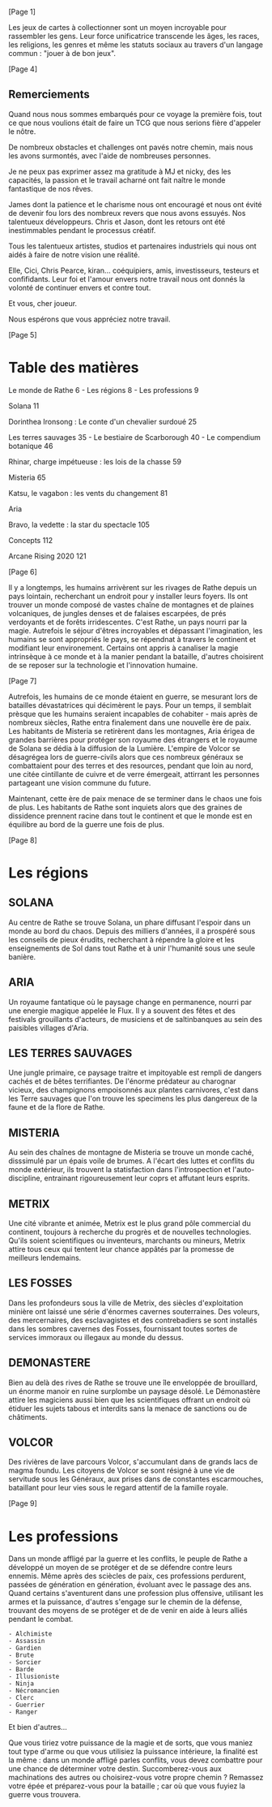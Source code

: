 [Page 1]

Les jeux de cartes à collectionner sont un moyen incroyable pour rassembler les gens. Leur force unificatrice transcende les âges, les races, les religions, les genres et même les statuts sociaux au travers d'un langage commun : "jouer à de bon jeux".

[Page 4]

## Remerciements

Quand nous nous sommes embarqués pour ce voyage la première fois, tout ce que nous voulions était de faire un TCG que nous serions fière d'appeler le nôtre.

De nombreux obstacles et challenges ont pavés notre chemin, mais nous les avons surmontés, avec l'aide de nombreuses personnes.

Je ne peux pas exprimer assez ma gratitude à MJ et nicky, des les capacités, la passion et le travail acharné ont fait naître le monde fantastique de nos rêves.

James dont la patience et le charisme nous ont encouragé et nous ont évité de devenir fou lors des nombreux revers que nous avons essuyés. Nos talentueux développeurs. Chris et Jason, dont les retours ont été inestimmables pendant le processus créatif.

Tous les talentueux artistes, studios et partenaires industriels qui nous ont aidés à faire de notre vision une réalité.

Elle, Cici, Chris Pearce, kiran... coéquipiers, amis, investisseurs, testeurs et confifidants. Leur foi et l'amour envers notre travail nous ont donnés la volonté de continuer envers et contre tout.

Et vous, cher joueur.

Nous espérons que vous appréciez notre travail.

[Page 5]

# Table des matières

Le monde de Rathe                                     6
    - Les régions                                     8
    - Les professions                                 9

Solana                                               11

Dorinthea Ironsong : Le conte d'un chevalier surdoué 25

Les terres sauvages                                  35
    - Le bestiaire de Scarborough                    40
    - Le compendium botanique                        46

Rhinar, charge impétueuse : les lois de la chasse    59

Misteria                                             65

Katsu, le vagabon : les vents du changement          81

Aria

Bravo, la vedette : la star du spectacle            105

Concepts                                            112

Arcane Rising 2020                                  121

[Page 6]

Il y a longtemps, les humains arrivèrent sur les rivages de Rathe
depuis un pays lointain, recherchant un endroit pour y installer leurs
foyers. Ils ont trouver un monde composé de vastes chaîne de montagnes
et de plaines volcaniques, de jungles denses et de falaises escarpées,
de prés verdoyants et de forêts irridescentes. C'est Rathe, un pays
nourri par la magie. Autrefois le séjour d'êtres incroyables et
dépassant l'imagination, les humains se sont appropriés le pays, se
répendnat à travers le continent et modifiant leur
environement. Certains ont appris à canaliser la magie intrinsèque à
ce monde et à la manier pendant la bataille, d'autres choisirent de se
reposer sur la technologie et l'innovation humaine.

[Page 7]

Autrefois, les humains de ce monde étaient en guerre, se mesurant lors de
batailles dévastatrices qui décimèrent le pays. Pour un temps, il
semblait prèsque que les humains seraient incapables de cohabiter - mais
après de nombreux siècles, Rathe entra finalement dans une nouvelle
ère de paix. Les habitants de Misteria se retirèrent dans les
montagnes, Aria érigea de grandes barrières pour protéger son royaume
des étrangers et le royaume de Solana se dédia à la diffusion de la
Lumière. L'empire de Volcor se désagrégea lors de guerre-civils alors
que ces nombreux généraux se combattaient pour des terres et des
resources, pendant que loin au nord, une citée cintillante de cuivre
et de verre émergeait, attirrant les personnes partageant une vision
commune du future.

Maintenant, cette ère de paix menace de se terminer dans le chaos une
fois de plus. Les habitants de Rathe sont inquiets alors que des
graines de dissidence prennent racine dans tout le continent et que le
monde est en équilibre au bord de la guerre une fois de plus.

[Page 8]

# Les régions

## SOLANA

Au centre de Rathe se trouve Solana, un phare diffusant l'espoir dans
un monde au bord du chaos. Depuis des milliers d'années, il a prospéré
sous les conseils de pieux érudits, recherchant à répendre la gloire
et les enseignements de Sol dans tout Rathe et à unir l'humanité sous
une seule banière.

## ARIA

Un royaume fantatique où le paysage change en permanence, nourri par
une energie magique appelée le Flux. Il y a souvent des fêtes et des
festivals grouillants d'acteurs, de musiciens et de saltinbanques au
sein des paisibles villages d'Aria.

## LES TERRES SAUVAGES

Une jungle primaire, ce paysage traitre et impitoyable est rempli de
dangers cachés et de bêtes terrifiantes. De l'énorme prédateur au
charognar vicieux, des champignons empoisonnés aux plantes carnivores,
c'est dans les Terre sauvages que l'on trouve les specimens les plus
dangereux de la faune et de la flore de Rathe.

## MISTERIA

Au sein des chaînes de montagne de Misteria se trouve un monde caché,
disssimulé par un épais voile de brumes. A l'écart des luttes et
conflits du monde extérieur, ils trouvent la statisfaction dans
l'introspection et l'auto-discipline, entrainant rigoureusement leur
coprs et affutant leurs esprits.

## METRIX

Une cité vibrante et animée, Metrix est le plus grand pôle commercial
du continent, toujours à recherche du progrès et de nouvelles
technologies. Qu'ils soient scientifiques ou inventeurs, marchants ou
mineurs, Metrix attire tous ceux qui tentent leur chance appâtés par
la promesse de meilleurs lendemains.

## LES FOSSES

Dans les profondeurs sous la ville de Metrix, des siècles
d'exploitation minière ont laissé une série d'énormes cavernes
souterraines. Des voleurs, des mercernaires, des esclavagistes et des
contrebadiers se sont installés dans  les sombres cavernes des Fosses,
fournissant toutes sortes de services immoraux ou illegaux au monde du
dessus.

## DEMONASTERE

Bien au delà des rives de Rathe se trouve une île enveloppée de
brouillard, un énorme manoir en ruine surplombe un paysage désolé. Le
Démonastère attire les magiciens aussi bien que les scientifiques
offrant un endroit où étiduer les sujets tabous et interdits sans la
menace de sanctions ou de châtiments.

## VOLCOR

Des rivières de lave parcours Volcor, s'accumulant dans de grands lacs
de magma foundu. Les citoyens de Volcor se sont résigné à une vie de
servitude sous les Généraux, aux prises dans de constantes
escarmouches, bataillant pour leur vies sous le regard attentif de la
famille royale.

[Page 9]

# Les professions

Dans un monde affligé par la guerre et les conflits, le peuple de Rathe a développé un moyen de se protéger et de se défendre contre leurs ennemis. Même après des sciècles de paix, ces professions perdurent, passées de génération en génération, évoluant avec le passage des ans. Quand certains s'aventurent dans une profession plus offensive, utilisant les armes et la puissance, d'autres s'engage sur le chemin de la défense, trouvant des moyens de se protéger et de de venir en aide à leurs alliés pendant le combat.

    - Alchimiste
    - Assassin
    - Gardien
    - Brute
    - Sorcier
    - Barde
    - Illusioniste
    - Ninja
    - Nécromancien
    - Clerc
    - Guerrier
    - Ranger

Et bien d'autres...

Que vous tiriez votre puissance de la magie et de sorts, que vous maniez tout type d'arme ou que vous utilisiez la puissance intérieure, la finalité est la même : dans un monde affligé parles conflits, vous devez combattre pour une chance de déterminer votre destin. Succomberez-vous aux machinations des autres ou choisirez-vous votre propre chemin ? Remassez votre épée et préparez-vous pour la bataille ; car où que vous fuyiez la guerre vous trouvera.

